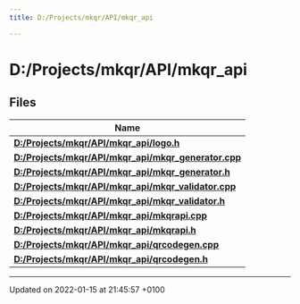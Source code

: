```yaml
---
title: D:/Projects/mkqr/API/mkqr_api

---
```


# D:/Projects/mkqr/API/mkqr_api



## Files

| Name           |
| -------------- |
| **[D:/Projects/mkqr/API/mkqr_api/logo.h](/Files/logo_8h.md#file-logo.h)**  |
| **[D:/Projects/mkqr/API/mkqr_api/mkqr_generator.cpp](/Files/mkqr__generator_8cpp.md#file-mkqr-generator.cpp)**  |
| **[D:/Projects/mkqr/API/mkqr_api/mkqr_generator.h](/Files/mkqr__generator_8h.md#file-mkqr-generator.h)**  |
| **[D:/Projects/mkqr/API/mkqr_api/mkqr_validator.cpp](/Files/mkqr__validator_8cpp.md#file-mkqr-validator.cpp)**  |
| **[D:/Projects/mkqr/API/mkqr_api/mkqr_validator.h](/Files/mkqr__validator_8h.md#file-mkqr-validator.h)**  |
| **[D:/Projects/mkqr/API/mkqr_api/mkqrapi.cpp](/Files/mkqrapi_8cpp.md#file-mkqrapi.cpp)**  |
| **[D:/Projects/mkqr/API/mkqr_api/mkqrapi.h](/Files/mkqrapi_8h.md#file-mkqrapi.h)**  |
| **[D:/Projects/mkqr/API/mkqr_api/qrcodegen.cpp](/Files/qrcodegen_8cpp.md#file-qrcodegen.cpp)**  |
| **[D:/Projects/mkqr/API/mkqr_api/qrcodegen.h](/Files/qrcodegen_8h.md#file-qrcodegen.h)**  |






-------------------------------

Updated on 2022-01-15 at 21:45:57 +0100
